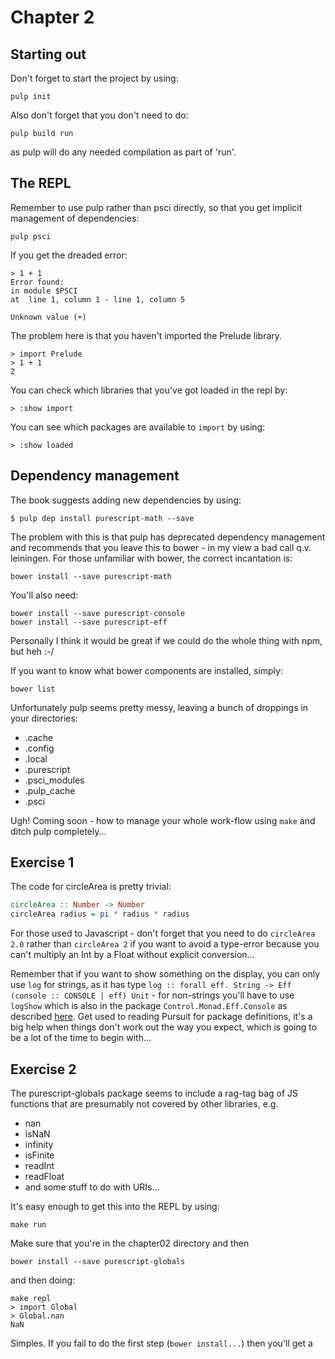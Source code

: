 # Chapter 2
## Starting out
Don't forget to start the project by using:

    pulp init

Also don't forget that you don't need to do:

    pulp build run

as pulp will do any needed compilation as part of 'run'.

## The REPL
Remember to use pulp rather than psci directly, so that you get implicit management of dependencies:

    pulp psci

If you get the dreaded error:

    > 1 + 1
    Error found:
    in module $PSCI
    at  line 1, column 1 - line 1, column 5

    Unknown value (+)

The problem here is that you haven't imported the Prelude library.

    > import Prelude
    > 1 + 1
    2

You can check which libraries that you've got loaded in the repl by:

    > :show import

You can see which packages are available to `import` by using:

    > :show loaded

## Dependency management
The book suggests adding new dependencies by using:

    $ pulp dep install purescript-math --save

The problem  with this is that pulp has deprecated dependency management and recommends that you leave this to bower - in my view a bad call q.v. leiningen. For those unfamiliar with bower, the correct incantation is:

    bower install --save purescript-math
	
You'll also need:

	bower install --save purescript-console
	bower install --save purescript-eff

Personally I think it would be great if we could do the whole thing with npm, but heh :-/

If you want to know what bower components are installed, simply:

    bower list

Unfortunately pulp seems pretty messy, leaving a bunch of droppings in your directories:
* .cache
* .config
* .local
* .purescript
* .psci_modules
* .pulp_cache
* .psci

Ugh! Coming soon - how to manage your whole work-flow using `make` and ditch pulp completely...

## Exercise 1
The code for circleArea is pretty trivial:
```purescript
circleArea :: Number -> Number
circleArea radius = pi * radius * radius
```

For those used to Javascript - don't forget that you need to do `circleArea 2.0` rather than `circleArea 2` if you want to avoid a type-error because you can't multiply an Int by a Float without explicit conversion...

Remember that if you want to show something on the display, you can only use `log` for strings, as it has type `log :: forall eff. String -> Eff (console :: CONSOLE | eff) Unit` - for non-strings you'll have to use `logShow` which is also in the package `Control.Monad.Eff.Console` as described [here](https://pursuit.purescript.org/packages/purescript-console/1.0.0/docs/Control.Monad.Eff.Console). Get used to reading Pursuit for package definitions, it's a big help when things don't work out the way you expect, which is going to be a lot of the time to begin with... 

## Exercise 2
The purescript-globals package seems to include a rag-tag bag of JS functions that are presumably not covered by other libraries, e.g.
* nan
* isNaN
* infinity
* isFinite
* readInt
* readFloat
* and some stuff to do with URIs...

It's easy enough to get this into the REPL by using:

    make run

Make sure that you're in the chapter02 directory and then

    bower install --save purescript-globals

and then doing:

    make repl
    > import Global
    > Global.nan
    NaN

Simples. If you fail to do the first step (`bower install...`) then you'll get a  
